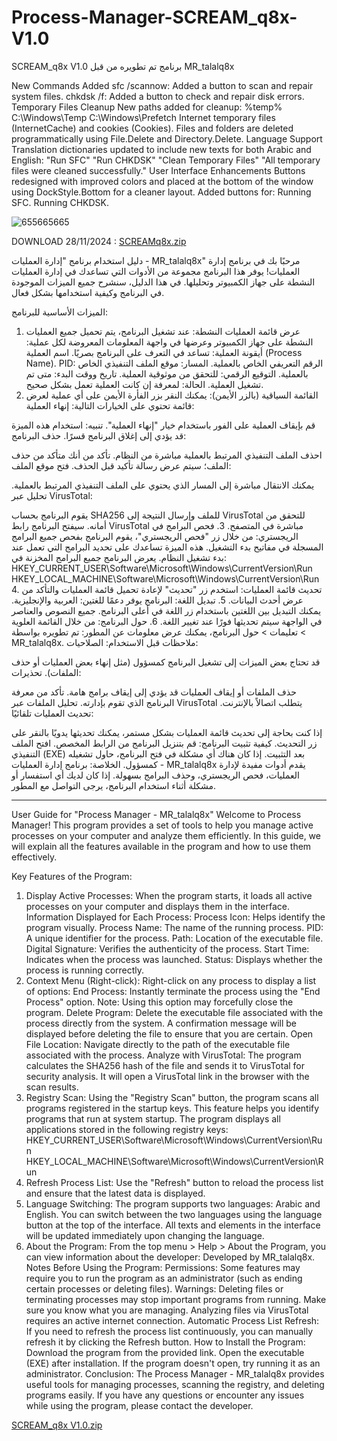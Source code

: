 # Process-Manager-SCREAM_q8x-V1.0
SCREAM_q8x V1.0  برنامج تم تطويره من قبل MR_talalq8x 



New Commands Added
sfc /scannow: Added a button to scan and repair system files.
chkdsk /f: Added a button to check and repair disk errors.
Temporary Files Cleanup
New paths added for cleanup:
%temp%
C:\Windows\Temp
C:\Windows\Prefetch
Internet temporary files (InternetCache) and cookies (Cookies).
Files and folders are deleted programmatically using File.Delete and Directory.Delete.
Language Support
Translation dictionaries updated to include new texts for both Arabic and English:
"Run SFC"
"Run CHKDSK"
"Clean Temporary Files"
"All temporary files were cleaned successfully."
User Interface Enhancements
Buttons redesigned with improved colors and placed at the bottom of the window using DockStyle.Bottom for a cleaner layout.
Added buttons for:
Running SFC.
Running CHKDSK.




![655665665](https://github.com/user-attachments/assets/14a4bdf0-f5b8-42eb-a6b7-e7a49dbc7952)




DOWNLOAD 28/11/2024   :  [SCREAMq8x.zip](https://github.com/user-attachments/files/17942750/SCREAMq8x.zip)











دليل استخدام برنامج "إدارة العمليات - MR_talalq8x"
مرحبًا بك في برنامج إدارة العمليات! يوفر هذا البرنامج مجموعة من الأدوات التي تساعدك في إدارة العمليات النشطة على جهاز الكمبيوتر وتحليلها.
في هذا الدليل، سنشرح جميع الميزات الموجودة في البرنامج وكيفية استخدامها بشكل فعال.

الميزات الأساسية للبرنامج:
1. عرض قائمة العمليات النشطة:
عند تشغيل البرنامج، يتم تحميل جميع العمليات النشطة على جهاز الكمبيوتر وعرضها في واجهة 
المعلومات المعروضة لكل عملية:
أيقونة العملية: تساعد في التعرف على البرنامج بصريًا.
اسم العملية (Process Name).
PID: الرقم التعريفي الخاص بالعملية.
المسار: موقع الملف التنفيذي الخاص بالعملية.
التوقيع الرقمي: للتحقق من موثوقية العملية.
تاريخ ووقت البدء: متى تم تشغيل العملية.
الحالة: لمعرفة إن كانت العملية تعمل بشكل صحيح.
2. القائمة السياقية (بالزر الأيمن):
يمكنك النقر بزر الفأرة الأيمن على أي عملية لعرض قائمة تحتوي على الخيارات التالية:
إنهاء العملية:

قم بإيقاف العملية على الفور باستخدام خيار "إنهاء العملية".
تنبيه: استخدام هذه الميزة قد يؤدي إلى إغلاق البرنامج قسرًا.
حذف البرنامج:

احذف الملف التنفيذي المرتبط بالعملية مباشرة من النظام.
تأكد من أنك متأكد من حذف الملف؛ سيتم عرض رسالة تأكيد قبل الحذف.
فتح موقع الملف:

يمكنك الانتقال مباشرة إلى المسار الذي يحتوي على الملف التنفيذي المرتبط بالعملية.
تحليل عبر VirusTotal:

يقوم البرنامج بحساب SHA256 للملف وإرسال النتيجة إلى VirusTotal للتحقق من أمانه.
سيفتح البرنامج رابط VirusTotal مباشرة في المتصفح.
3. فحص البرامج في الريجستري:
من خلال زر "فحص الريجستري"، يقوم البرنامج بفحص جميع البرامج المسجلة في مفاتيح بدء التشغيل.
هذه الميزة تساعدك على تحديد البرامج التي تعمل عند بدء تشغيل النظام.
يعرض البرنامج جميع البرامج المخزنة في:
HKEY_CURRENT_USER\Software\Microsoft\Windows\CurrentVersion\Run
HKEY_LOCAL_MACHINE\Software\Microsoft\Windows\CurrentVersion\Run
4. تحديث قائمة العمليات:
استخدم زر "تحديث" لإعادة تحميل قائمة العمليات والتأكد من عرض أحدث البيانات.
5. تبديل اللغة:
البرنامج يوفر دعمًا للغتين: العربية والإنجليزية.
يمكنك التبديل بين اللغتين باستخدام زر اللغة في أعلى البرنامج.
جميع النصوص والعناصر في الواجهة سيتم تحديثها فورًا عند تغيير اللغة.
6. حول البرنامج:
من خلال القائمة العلوية > تعليمات > حول البرنامج، يمكنك عرض معلومات عن المطور:
تم تطويره بواسطة MR_talalq8x.
ملاحظات قبل الاستخدام:
الصلاحيات:

قد تحتاج بعض الميزات إلى تشغيل البرنامج كمسؤول (مثل إنهاء بعض العمليات أو حذف الملفات).
تحذيرات:

حذف الملفات أو إيقاف العمليات قد يؤدي إلى إيقاف برامج هامة. تأكد من معرفة البرنامج الذي تقوم بإدارته.
تحليل الملفات عبر VirusTotal يتطلب اتصالاً بالإنترنت.
تحديث العمليات تلقائيًا:

إذا كنت بحاجة إلى تحديث قائمة العمليات بشكل مستمر، يمكنك تحديثها يدويًا بالنقر على زر التحديث.
كيفية تثبيت البرنامج:
قم بتنزيل البرنامج من الرابط المخصص.
افتح الملف التنفيذي (EXE) بعد التثبيت.
إذا كان هناك أي مشكلة في فتح البرنامج، حاول تشغيله كمسؤول.
الخلاصة:
برنامج إدارة العمليات - MR_talalq8x يقدم أدوات مفيدة لإدارة العمليات، فحص الريجستري، وحذف البرامج بسهولة.
إذا كان لديك أي استفسار أو مشكلة أثناء استخدام البرنامج، يرجى التواصل مع المطور.

--------------------------------------------------------------------------------------------------------------------------------------------------------------

User Guide for "Process Manager - MR_talalq8x"
Welcome to Process Manager! This program provides a set of tools to help you manage active processes on your computer and analyze them efficiently.
In this guide, we will explain all the features available in the program and how to use them effectively.

Key Features of the Program:
1. Display Active Processes:
When the program starts, it loads all active processes on your computer and displays them in the interface.
Information Displayed for Each Process:
Process Icon: Helps identify the program visually.
Process Name: The name of the running process.
PID: A unique identifier for the process.
Path: Location of the executable file.
Digital Signature: Verifies the authenticity of the process.
Start Time: Indicates when the process was launched.
Status: Displays whether the process is running correctly.
2. Context Menu (Right-click):
Right-click on any process to display a list of options:
End Process:
Instantly terminate the process using the "End Process" option.
Note: Using this option may forcefully close the program.
Delete Program:
Delete the executable file associated with the process directly from the system.
A confirmation message will be displayed before deleting the file to ensure that you are certain.
Open File Location:
Navigate directly to the path of the executable file associated with the process.
Analyze with VirusTotal:
The program calculates the SHA256 hash of the file and sends it to VirusTotal for security analysis.
It will open a VirusTotal link in the browser with the scan results.
3. Registry Scan:
Using the "Registry Scan" button, the program scans all programs registered in the startup keys.
This feature helps you identify programs that run at system startup.
The program displays all applications stored in the following registry keys:
HKEY_CURRENT_USER\Software\Microsoft\Windows\CurrentVersion\Run
HKEY_LOCAL_MACHINE\Software\Microsoft\Windows\CurrentVersion\Run
4. Refresh Process List:
Use the "Refresh" button to reload the process list and ensure that the latest data is displayed.
5. Language Switching:
The program supports two languages: Arabic and English.
You can switch between the two languages using the language button at the top of the interface.
All texts and elements in the interface will be updated immediately upon changing the language.
6. About the Program:
From the top menu > Help > About the Program, you can view information about the developer:
Developed by MR_talalq8x.
Notes Before Using the Program:
Permissions:
Some features may require you to run the program as an administrator (such as ending certain processes or deleting files).
Warnings:
Deleting files or terminating processes may stop important programs from running. Make sure you know what you are managing.
Analyzing files via VirusTotal requires an active internet connection.
Automatic Process List Refresh:
If you need to refresh the process list continuously, you can manually refresh it by clicking the Refresh button.
How to Install the Program:
Download the program from the provided link.
Open the executable (EXE) after installation.
If the program doesn't open, try running it as an administrator.
Conclusion:
The Process Manager - MR_talalq8x provides useful tools for managing processes, scanning the registry, and deleting programs easily.
If you have any questions or encounter any issues while using the program, please contact the developer.


[SCREAM_q8x V1.0.zip](https://github.com/user-attachments/files/17497069/SCREAM_q8x.V1.0.zip)



